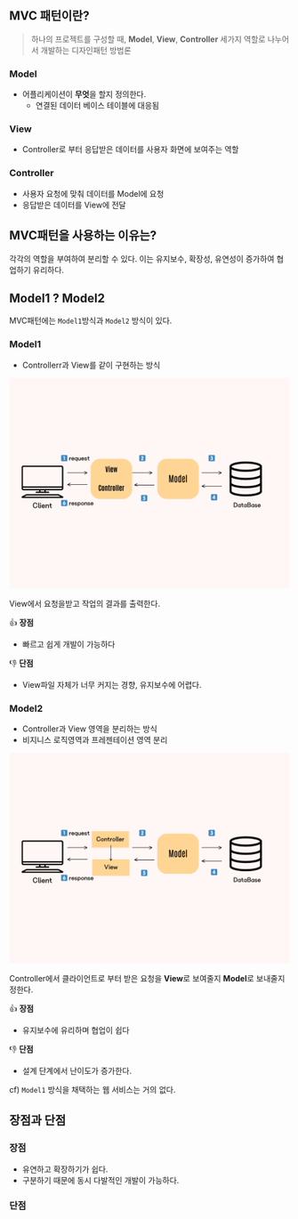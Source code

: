 ## MVC 패턴이란?

> 하나의 프로젝트를 구성할 때, **Model**, **View**, **Controller** 세가지 역할로 나누어서 개발하는 디자인패턴 방법론

### Model

- 어플리케이션이 **무엇**을 할지 정의한다.
  - 연결된 데이터 베이스 테이블에 대응됨

### View

- Controller로 부터 응답받은 데이터를 사용자 화면에 보여주는 역할

### Controller

- 사용자 요청에 맞춰 데이터를 Model에 요청
- 응답받은 데이터를 View에 전달

## MVC패턴을 사용하는 이유는?

각각의 역할을 부여하여 분리할 수 있다. 이는 유지보수, 확장성, 유연성이 증가하여 협업하기 유리하다.

## Model1 ? Model2

MVC패턴에는 `Model1`방식과 `Model2` 방식이 있다.

### Model1

- Controllerr과 View를 같이 구현하는 방식
<p align="center"><img src="./mvc_model1.png" alt="mvc_model1"/></p>

View에서 요청을받고 작업의 결과를 출력한다.

👍 **장점**

- 빠르고 쉽게 개발이 가능하다

👎 **단점**

- View파일 자체가 너무 커지는 경향, 유지보수에 어렵다.

### Model2

- Controller과 View 영역을 분리하는 방식
- 비지니스 로직영역과 프레젠테이션 영역 분리

<p align="center"><img src="./mvc_model2.png" alt="mvc_model2"  /></p>

Controller에서 클라이언트로 부터 받은 요청을 **View**로 보여줄지 **Model**로 보내줄지 정한다.

👍 **장점**

- 유지보수에 유리하며 협업이 쉽다

👎 **단점**

- 설계 단계에서 난이도가 증가한다.

cf) `Model1` 방식을 채택하는 웹 서비스는 거의 없다.

## 장점과 단점

### 장점

- 유연하고 확장하기가 쉽다.
- 구분하기 때문에 동시 다발적인 개발이 가능하다.

### 단점
